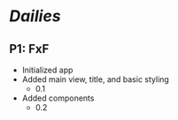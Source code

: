 # *Dailies*

## P1: FxF
- Initialized app
- Added main view, title, and basic styling
    - 0.1
- Added components
    - 0.2